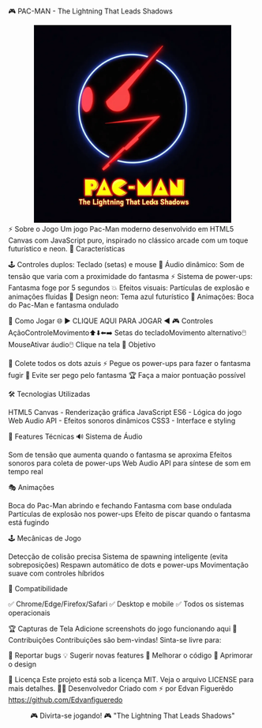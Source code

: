 🎮 PAC-MAN - The Lightning That Leads Shadows
<div align="center">
  <img src="assets/logo.png" alt="Pac-Man Logo" width="400"/>
</div>
⚡ Sobre o Jogo
Um jogo Pac-Man moderno desenvolvido em HTML5 Canvas com JavaScript puro, inspirado no clássico arcade com um toque futurístico e neon.
🎯 Características

🕹️ Controles duplos: Teclado (setas) e mouse
🎵 Áudio dinâmico: Som de tensão que varia com a proximidade do fantasma
⚡ Sistema de power-ups: Fantasma foge por 5 segundos
💥 Efeitos visuais: Partículas de explosão e animações fluidas
🎨 Design neon: Tema azul futurístico
🌟 Animações: Boca do Pac-Man e fantasma ondulado

🚀 Como Jogar
🌐 ► CLIQUE AQUI PARA JOGAR ◄
🎮 Controles
AçãoControleMovimento⬆️⬇️⬅️➡️ Setas do tecladoMovimento alternativo🖱️ MouseAtivar áudio🖱️ Clique na tela
🎯 Objetivo

🔵 Colete todos os dots azuis
⚡ Pegue os power-ups para fazer o fantasma fugir
👻 Evite ser pego pelo fantasma
🏆 Faça a maior pontuação possível

🛠️ Tecnologias Utilizadas

HTML5 Canvas - Renderização gráfica
JavaScript ES6 - Lógica do jogo
Web Audio API - Efeitos sonoros dinâmicos
CSS3 - Interface e styling

🎨 Features Técnicas
🔊 Sistema de Áudio

Som de tensão que aumenta quando o fantasma se aproxima
Efeitos sonoros para coleta de power-ups
Web Audio API para síntese de som em tempo real

🎭 Animações

Boca do Pac-Man abrindo e fechando
Fantasma com base ondulada
Partículas de explosão nos power-ups
Efeito de piscar quando o fantasma está fugindo

🕹️ Mecânicas de Jogo

Detecção de colisão precisa
Sistema de spawning inteligente (evita sobreposições)
Respawn automático de dots e power-ups
Movimentação suave com controles híbridos

📱 Compatibilidade

✅ Chrome/Edge/Firefox/Safari
✅ Desktop e mobile
✅ Todos os sistemas operacionais

🏆 Capturas de Tela
Adicione screenshots do jogo funcionando aqui
🤝 Contribuições
Contribuições são bem-vindas! Sinta-se livre para:

🐛 Reportar bugs
💡 Sugerir novas features
🔧 Melhorar o código
🎨 Aprimorar o design

📄 Licença
Este projeto está sob a licença MIT. Veja o arquivo LICENSE para mais detalhes.
👨‍💻 Desenvolvedor
Criado com ⚡ por Edvan Figuerêdo
https://github.com/Edvanfigueredo

<div align="center">
🎮 Divirta-se jogando! 🎮
"The Lightning That Leads Shadows"
</div>

